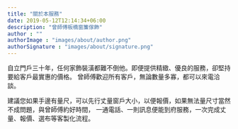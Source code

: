 ```yaml
---
title: "關於本服務"
date: 2019-05-12T12:14:34+06:00
description: "曾師傅板橋窗簾傢飾"
author : ""
authorImage : "images/about/author.png"
authorSignature : "images/about/signature.png"
---
```


自立門戶三十年，任何家飾裝潢都難不倒他。​即便提供精緻、優良的服務，卻堅持要給客戶最實惠的價格。
曾師傅歡迎所有客戶，無論數量多寡，都可以來電洽談。

建議您如果手邊有量尺，可以先行丈量窗戶大小，以便報價，如果無法量尺寸當然不成問題，與曾師傅約好時間，
一通電話、一則訊息便能到府服務，一次完成丈量、報價、選布等客製化流程。
